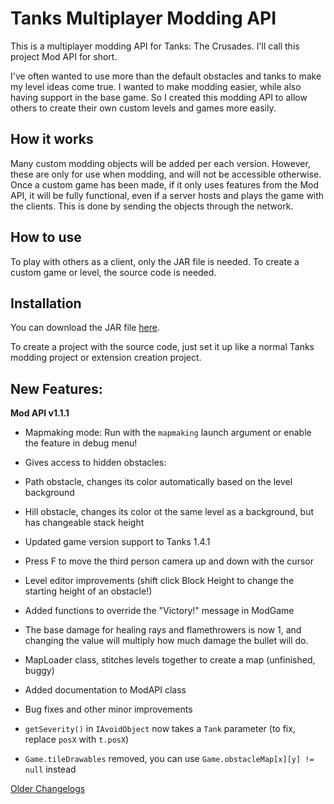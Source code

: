 # Tanks Multiplayer Modding API

This is a multiplayer modding API for Tanks: The Crusades. I'll call this project Mod API for short.

I've often wanted to use more than the default obstacles and tanks to make my level ideas come true.
I wanted to make modding easier, while also having support in the base game.
So I created this modding API to allow others to create their own custom levels and games more easily.


How it works
---
Many custom modding objects will be added per each version. However, these are only for use when modding, and will not be accessible otherwise.
Once a custom game has been made, if it only uses features from the Mod API, it will be fully functional, even if a server hosts and plays the game with the clients.
This is done by sending the objects through the network.

How to use
---

To play with others as a client, only the JAR file is needed.
To create a custom game or level, the source code is needed.

Installation
---

You can download the JAR file [here](https://onedrive.live.com/download?cid=1E1C6A69D73A57B9&resid=1E1C6A69D73A57B9%21134&authkey=ADQ8bnLBKs1ntck).

To create a project with the source code, just set it up like a normal Tanks modding project or extension creation project.

New Features:
---

**Mod API v1.1.1**
- Mapmaking mode: Run with the `mapmaking` launch argument or enable the feature in debug menu!
- Gives access to hidden obstacles:
- Path obstacle, changes its color automatically based on the level background
- Hill obstacle, changes its color ot the same level as a background, but has changeable stack height
- Updated game version support to Tanks 1.4.1
- Press F to move the third person camera up and down with the cursor
- Level editor improvements (shift click Block Height to change the starting height of an obstacle!)
- Added functions to override the "Victory!" message in ModGame
- The base damage for healing rays and flamethrowers is now 1, and changing the value will multiply how much damage the bullet will do.
- MapLoader class, stitches levels together to create a map (unfinished, buggy)
- Added documentation to ModAPI class
- Bug fixes and other minor improvements


- `getSeverity()` in `IAvoidObject` now takes a `Tank` parameter (to fix, replace `posX` with `t.posX`)
- `Game.tileDrawables` removed, you can use `Game.obstacleMap[x][y] != null` instead


[Older Changelogs](changelog.md)